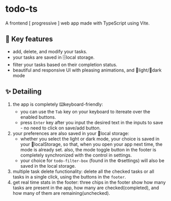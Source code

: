 # todo-ts 
A frontend [ progressive  ] web app made with TypeScript using Vite.
## 🔑 Key features 
- add, delete, and modify your tasks.
- your tasks are saved in 🗄️local storage.
- filter your tasks based on their completion status.
- beautiful and responsive UI with pleasing animations, and 🔆light/🌙dark mode

## ✨ Detailing 
1. the app is completely ⌨️keyboard-friendly:
    - you can use the `Tab` key on your keyboard to itereate over the enabled buttons.
    - press `Enter` key after you input the desired text in the inputs to save - no need to click on save/add button.
2. your preferences are also saved in your 📁local storage:
    - whether you select the light or dark mode, your choice is saved in your 📂localStorage, so that, when you open your app next time, the mode is already set. also, the mode toggle button in the footer is completely synchronized with the control in settings. 
    - your choice for `todo-filter-box` (found in the ⚙️settings) will also be saved in the local storage.
3. multiple task delete functionality:
    delete all the checked tasks or all tasks in a single click, using the buttons in the `footer`.
4. get real time stats in the footer:
   three chips in the footer show how many tasks are present in the app, how many are checked(completed), and how many of them are remaining(unchecked).
